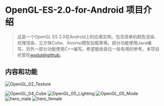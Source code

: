 # OpenGL-ES-2.0-for-Android 项目介绍

> 这是一个OpenGL ES 2.0在Android上的应用实例。包含简单的颜色渲染、纹理渲染、立方体Cube、Assimp模型加载等等。部分功能使用Java编写，另外一部分功能使用C++编写。希望能给各位一些有用的参考。本项目托管在[wxdut@github](https://github.com/wxdut/OpenGL-ES-2.0-for-Android)。

<!-- more -->

## 内容和功能

![OpenGL_02_Texture](media/15278506095188/OpenGL_02_Texture.gif)

![OpenGL_04_Cube](media/15278506095188/OpenGL_04_Cube.gif)
![OpenGL_05_Lighting](media/15278506095188/OpenGL_05_Lighting.gif)
![OpenGL_05_Mode](media/15278506095188/OpenGL_05_Model.jpeg)
![hero_male](media/15278506095188/hero_male.gif)
![hero_female](media/15278506095188/hero_female.gif)
